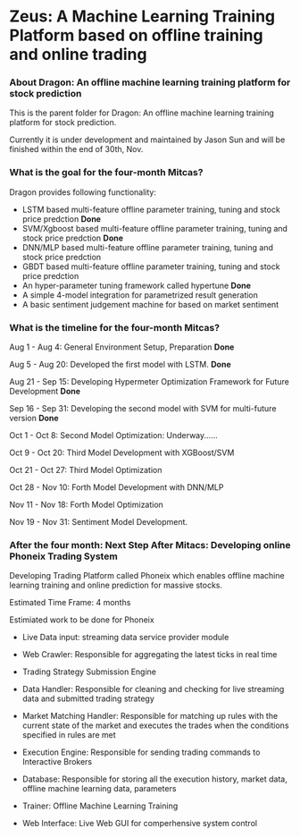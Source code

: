 Zeus: A Machine Learning Training Platform based on offline training and online trading
=====================

### About Dragon: An offline machine learning training platform for stock prediction
This is the parent folder for Dragon: An offline machine learning training platform for stock prediction.

Currently it is under development and maintained by Jason Sun and will be finished within the end of 30th, Nov. 

### What is the goal for the four-month Mitcas?

Dragon provides following functionality:

- LSTM based multi-feature offline parameter training, tuning and stock price predction **Done**
- SVM/Xgboost based multi-feature offline parameter training, tuning and stock price predction **Done**
- DNN/MLP based multi-feature offline parameter training, tuning and stock price predction
- GBDT based multi-feature offline parameter training, tuning and stock price predction
- An hyper-parameter tuning framework called hypertune **Done**
- A simple 4-model integration for parametrized result generation
- A basic sentiment judgement machine for based on market sentiment

### What is the timeline for the four-month Mitcas?

Aug 1 - Aug 4: General Environment Setup, Preparation **Done**

Aug 5 - Aug 20: Developed the first model with LSTM. **Done**

Aug 21 - Sep 15: Developing Hypermeter Optimization Framework for Future Development  **Done**
  
Sep 16 - Sep 31: Developing the second model with SVM for multi-future version  **Done**

Oct 1 - Oct 8: Second Model Optimization: Underway......

Oct 9 - Oct 20: Third Model Development with XGBoost/SVM

Oct 21 - Oct 27: Third Model Optimization

Oct 28 - Nov 10: Forth Model Development with DNN/MLP

Nov 11 - Nov 18: Forth Model Optimization

Nov 19 - Nov 31: Sentiment Model Development.

### After the four month: Next Step After Mitacs: Developing online Phoneix Trading System

Developing Trading Platform called Phoneix which enables offline machine learning training and online prediction for massive stocks.

Estimated Time Frame: 4 months

Estimiated work to be done for Phoneix

- Live Data input: streaming data service provider module

- Web Crawler: Responsible for aggregating the latest ticks in real time

- Trading Strategy Submission Engine

- Data Handler: Responsible for cleaning and checking for live streaming data and submitted trading strategy

- Market Matching Handler: Responsible for matching up rules with the current state of the market and executes the trades when the conditions specified in rules are met

- Execution Engine: Responsible for sending trading commands to Interactive Brokers

- Database: Responsible for storing all the execution history, market data, offline machine learning data, parameters

- Trainer: Offline Machine Learning Training

- Web Interface: Live Web GUI for comperhensive system control



